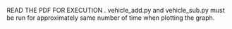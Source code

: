 
READ THE PDF FOR EXECUTION .
vehicle_add.py and vehicle_sub.py must be run for approximately same number of time when plotting the graph. 

